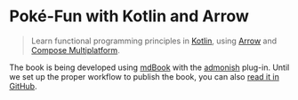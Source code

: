 # Poké-Fun with Kotlin and Arrow

> Learn functional programming principles in [Kotlin](https://kotlinlang.org/), using [Arrow](https://arrow-kt.io/) and [Compose Multiplatform](https://www.jetbrains.com/lp/compose-multiplatform/).

The book is being developed using [mdBook](https://rust-lang.github.io/mdBook/) with the [admonish](https://github.com/tommilligan/mdbook-admonish) plug-in. Until we set up the proper workflow to publish the book, you can also [read it in GitHub](./guide/SUMMARY.md).
